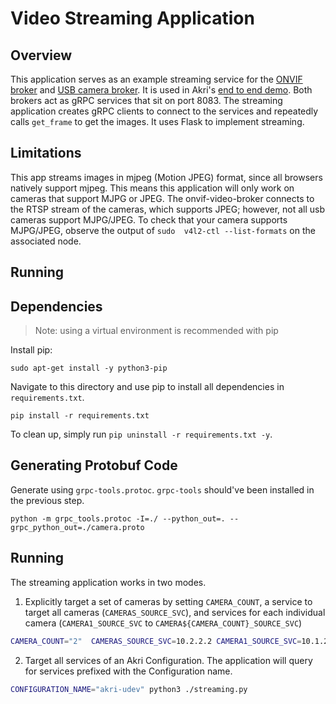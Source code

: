 # Video Streaming Application
## Overview
This application serves as an example streaming service for the [ONVIF broker](../../brokers/onvif-video-broker) and
[USB camera broker](../../brokers/udev-video-broker). It is used in Akri's [end to end
demo](https://docs.akri.sh/demos/usb-camera-demo). Both brokers act as gRPC services that sit on port 8083. The
streaming application creates gRPC clients to connect to the services and repeatedly calls `get_frame` to get the
images. It uses Flask to implement streaming.
## Limitations
This app streams images in mjpeg (Motion JPEG) format, since all browsers natively support mjpeg. This means this
application will only work on cameras that support MJPG or JPEG. The onvif-video-broker connects to the RTSP stream of
the cameras, which supports JPEG; however, not all usb cameras support MJPG/JPEG. To check that your camera supports
MJPG/JPEG, observe the output of `sudo  v4l2-ctl --list-formats` on the associated node.
## Running

## Dependencies
> Note: using a virtual environment is recommended with pip

Install pip:
```
sudo apt-get install -y python3-pip
```
Navigate to this directory and use pip to install all dependencies in `requirements.txt`.
```
pip install -r requirements.txt
```

To clean up, simply run `pip uninstall -r requirements.txt -y`.

## Generating Protobuf Code
Generate using `grpc-tools.protoc`. `grpc-tools` should've been installed in the previous step. 
```
python -m grpc_tools.protoc -I=./ --python_out=. --grpc_python_out=./camera.proto
```

## Running
The streaming application works in two modes. 
1. Explicitly target a set of cameras by setting `CAMERA_COUNT`, a service to target all cameras (`CAMERAS_SOURCE_SVC`),
   and services for each individual camera (`CAMERA1_SOURCE_SVC` to `CAMERA${CAMERA_COUNT}_SOURCE_SVC`) 
```sh
CAMERA_COUNT="2"  CAMERAS_SOURCE_SVC=10.2.2.2 CAMERA1_SOURCE_SVC=10.1.2.3 CAMERA2_SOURCE_SVC=10.2.3.4 python3 ./streaming.py
```
2. Target all services of an Akri Configuration. The application will query for services prefixed with the Configuration
   name.
```sh
CONFIGURATION_NAME="akri-udev" python3 ./streaming.py
```